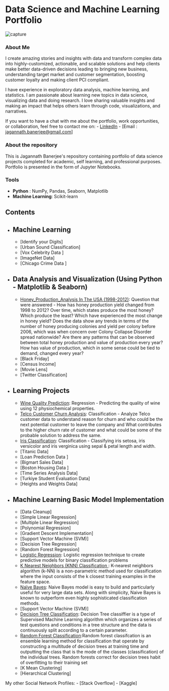 # Data Science and Machine Learning Portfolio
![capture](https://user-images.githubusercontent.com/23444472/43589488-d5d2a9b4-963c-11e8-9838-514713f46dc7.JPG)
### About Me
I create amazing stories and insights with data and transform complex data into highly-customized, actionable, and scalable solutions  and help clients make better data-driven decisions leading to bringing new business, understanding target market and customer segmentation, boosting customer loyalty and making client PCI compliant.

I have experience in exploratory data analysis, machine learning, and statistics. I am passionate about learning new topics in data science, visualizing data and doing research. I love sharing valuable insights and making an impact that helps others learn through code, visualizations, and narratives.

If you want to have a chat with me about the portfolio, work opportunities, or collaboration, feel free to contact me on:
    - [LinkedIn](https://www.linkedin.com/in/jagannath-banerjee/)
    - [Email : jagannath.banerjee@gmail.com]

### About the repository
This is Jagannath Banerjee's repository containing portfolio of data science projects completed for academic, self learning, and professional purposes. Portfolio is presented in the form of Jupyter Notebooks.

### Tools
  - **Python** : NumPy, Pandas, Seaborn, Matplotlib
  - **Machine Learning**: Scikit-learn

## Contents
- ## Machine Learning
    - [Identify your Digits]
    - [Urban Sound Classification]
    - [Vox Celebrity Data ]
    - [ImageNet Data]
    - [Chicago Crime Data ]

- ## Data Analysis and Visualization (Using Python - Matplotlib & Seaborn)
    - [Honey_Production_Analysis
    In The USA (1998-2012)](https://github.com/jbanerje/Data-Science-and-Machine-Learning/blob/master/IPythonNotebook_Vizualization/Honey%20Production.ipynb): Question that were answered  - How has honey production yield changed from 1998 to 2012? Over time, which states produce the most honey? Which produce the least? Which have experienced the most change in honey yield? Does the data show any trends in terms of the number of honey producing colonies and yield per colony before 2006, which was when concern over Colony Collapse Disorder spread nationwide? Are there any patterns that can be observed between total honey production and value of production every year? How has value of production, which in some sense could be tied to demand, changed every year?
    - [Black Friday]
    - [Census Income]
    - [Movie Lens]
    - [Twitter Classification]

- ## Learning Projects
	- [Wine Quality Prediction](https://github.com/jbanerje/Data-Science-and-Machine-Learning/blob/master/IPythonNotebook_Learning%20Projects/UCI%20Wine%20Quality%20Assessment.ipynb): Regression  - Predicting the quality of wine using 12 physiochemical properties.
    - [Telco Customer Churn Analysis](https://github.com/jbanerje/Data-Science-and-Machine-Learning/blob/master/IPythonNotebook_Learning%20Projects/Telco%20Customer%20Churn.ipynb): Classification - Analyze Telco customer data to understand reason for churn and who could be the next potential customer to leave the company and What contributes to the higher churn rate of customer and what could be some of the probable solution to address the same.
    - [Iris Classification](https://github.com/jbanerje/Data-Science-and-Machine-Learning/blob/master/IPythonNotebook_Learning%20Projects/Iris_Classification.ipynb): Classification - Classifying iris setosa, iris versicolor and iris verginica using sepal & petal length and width.
    - [Titanic Data]
    - [Loan Prediction Data ]
    - [Bigmart Sales Data]
    - [Boston Housing Data ]
    - [Time Series Analysis Data]
    - [Turkiye Student Evaluation Data]
    - [Heights and Weights Data]

- ## Machine Learning Basic Model Implementation
    - [Data Cleanup]
    - [Simple Linear Regression]
    - [Multiple Linear Regression]
    - [Polynomial Regression]
    - [Gradient Descent Implementation]
    - [Support Vector Machine (SVM)]
    - [Decision Tree Regression]
    - [Random Forest Regression]
    - [Logistic Regression](https://github.com/jbanerje/Data-Science-and-Machine-Learning/blob/master/IPythonNotebook_Machine%20Learning%20Basic%20Model/Logistic_Regression.ipynb): Logistic regression technique to create predictive models for binary classification problems
    - [K Nearest Neighbors (KNN) Classification ](https://github.com/jbanerje/Data-Science-and-Machine-Learning/blob/master/IPythonNotebook_Machine%20Learning%20Basic%20Model/KNN_Classification.ipynb): K-nearest neighbors algorithm (k-NN) is a non-parametric method used for classification where the input consists of the k closest training examples in the feature space.
    - [Naïve Bayes](https://github.com/jbanerje/Data-Science-and-Machine-Learning/blob/master/IPythonNotebook_Machine%20Learning%20Basic%20Model/Naive_Bayes.ipynb): Naive Bayes model is easy to build and particularly useful for very large data sets. Along with simplicity, Naive Bayes is known to outperform even highly sophisticated classification methods.
    - [Support Vector Machine (SVM)]
    - [Decision Tree Classification](https://github.com/jbanerje/Data-Science-and-Machine-Learning/blob/master/IPythonNotebook_Machine%20Learning%20Basic%20Model/Decision_Tree.ipynb): Decision Tree classiffier is a type of Supervised Machine Learning algorithm which organizes a series of test questions and conditions in a tree structure and the data is continuously split according to a certain parameter.
    - [Random Forest Classification](https://github.com/jbanerje/Data-Science-and-Machine-Learning/blob/master/IPythonNotebook_Machine%20Learning%20Basic%20Model/Random_Forest.ipynb):Random forest classifcation is an ensemble learning method for classification that operate by constructing a multitude of decision trees at training time and outputting the class that is the mode of the classes (classification) of the individual trees. Random forests correct for decision trees habit of overfitting to their training set
    - [K Mean Clustering]
    - [Hierarchical Clustering]

My other Social Network Profiles:
    - [Stack Overflow]
    - [Kaggle]

